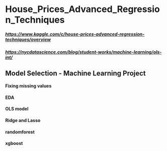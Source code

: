 # House_Prices_Advanced_Regression_Techniques
##### https://www.kaggle.com/c/house-prices-advanced-regression-techniques/overview
##### https://nycdatascience.com/blog/student-works/machine-learning/ols-int/

## Model Selection - Machine Learning Project

#### Fixing missing values
#### EDA
#### OLS model
#### Ridge and Lasso
#### randomforest
#### xgboost
